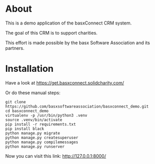 About
=====

This is a demo application of the basxConnect CRM system.

The goal of this CRM is to support charities.

This effort is made possible by the basx Software Association and its partners.

Installation
============

Have a look at https://get.basxconnect.solidcharity.com/

Or do these manual steps:

```
git clone https://github.com/basxsoftwareassociation/basxconnect_demo.git
cd basxconnect_demo
virtualenv -p /usr/bin/python3 .venv
source .venv/bin/activate
pip install -r requirements.txt
pip install black
python manage.py migrate
python manage.py createsuperuser
python manage.py compilemessages
python manage.py runserver
```

Now you can visit this link: http://127.0.0.1:8000/
